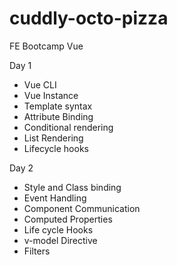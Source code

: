 # cuddly-octo-pizza
FE Bootcamp Vue

Day 1
 - Vue CLI
 - Vue Instance
 - Template syntax
 - Attribute Binding
 - Conditional rendering
 - List Rendering
 - Lifecycle hooks

Day 2
- Style and Class binding
- Event Handling
- Component Communication
- Computed Properties
- Life cycle Hooks
- v-model Directive
- Filters

